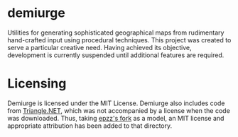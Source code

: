 # demiurge
Utilities for generating sophisticated geographical maps from rudimentary hand-crafted input using procedural techniques.  This 
project was created to serve a particular creative need.  Having achieved its objective, development is currently suspended until 
additional features are required.

# Licensing
Demiurge is licensed under the MIT License.  Demiurge also includes code from [Triangle.NET](https://archive.codeplex.com/?p=triangle),
which was not accompanied by a license when the code was downloaded.  Thus, taking [epzz's fork](https://github.com/eppz/Triangle.NET)
as a model, an MIT license and appropriate attribution has been added to that directory.
